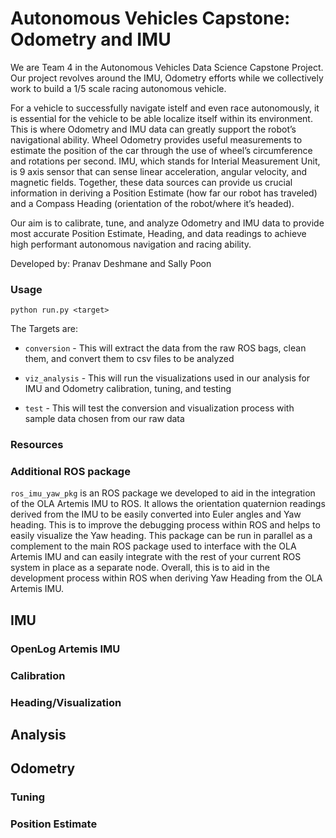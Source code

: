 # Autonomous Vehicles Capstone: Odometry and IMU 


We are Team 4 in the Autonomous Vehicles Data Science Capstone Project. Our project revolves around the IMU, Odometry efforts while we collectively work to build a 1/5 scale racing autonomous vehicle. 

For a vehicle to successfully navigate istelf and even race autonomously, it is essential for the vehicle to be able localize itself within its environment. This is where Odometry and IMU data can greatly support the robot’s navigational ability. Wheel Odometry provides useful measurements to estimate the position of the car through the use of wheel’s circumference and rotations per second. IMU, which stands for Interial Measurement Unit, is 9 axis sensor that can sense linear acceleration, angular velocity, and magnetic fields. Together, these data sources can provide us crucial information in deriving a Position Estimate (how far our robot has traveled) and a Compass Heading (orientation of the robot/where it’s headed).

Our aim is to calibrate, tune, and analyze Odometry and IMU data to provide most accurate Position Estimate, Heading, and data readings to achieve high performant autonomous navigation and racing ability.

Developed by: Pranav Deshmane and Sally Poon

### Usage

```
python run.py <target>
```
The Targets are: 
 
* `conversion` - This will extract the data from the raw ROS bags, clean them, and convert them to csv files to be analyzed
 
* `viz_analysis` - This will run the visualizations used in our analysis for IMU and Odometry calibration, tuning, and testing

* `test` - This will test the conversion and visualization process with sample data chosen from our raw data

### Resources

### Additional ROS package 
`ros_imu_yaw_pkg` is an ROS package we developed to aid in the integration of the OLA Artemis IMU to ROS. It allows the orientation quaternion readings derived from the IMU to be easily converted into Euler angles and Yaw heading. This is to improve the debugging process within ROS and helps to easily visualize the Yaw heading. This package can be run in parallel as a complement to the main ROS package used to interface with the OLA Artemis IMU and can easily integrate with the rest of your current ROS system in place as a separate node. Overall, this is to aid in the development process within ROS when deriving Yaw Heading from the OLA Artemis IMU. 


## IMU

### OpenLog Artemis IMU

### Calibration

### Heading/Visualization

## Analysis

## Odometry

### Tuning

### Position Estimate
